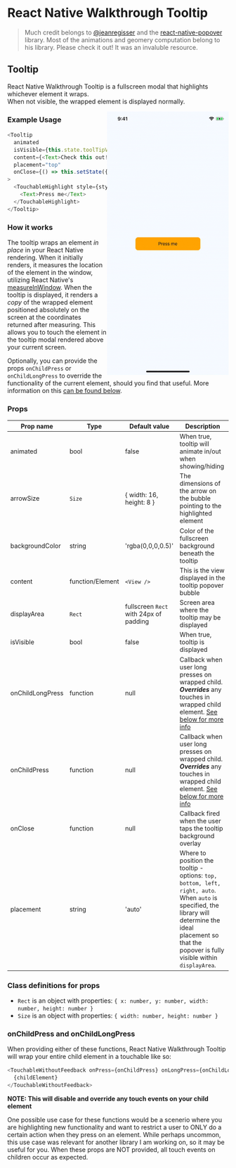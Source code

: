 # React Native Walkthrough Tooltip

> Much credit belongs to [@jeanregisser](https://github.com/jeanregisser) and the [react-native-popover](https://github.com/jeanregisser/react-native-popover) library. Most of the animations and geomery computation belong to his library. Please check it out! It was an invaluble resource.

## Tooltip

React Native Walkthrough Tooltip is a fullscreen modal that highlights whichever element it wraps.\
When not visible, the wrapped element is displayed normally.

<img align="right" height ="600" src="screenshot.gif" />

### Example Usage

```js
<Tooltip
  animated
  isVisible={this.state.toolTipVisible}
  content={<Text>Check this out!</Text>}
  placement="top"
  onClose={() => this.setState({ toolTipVisible: false })}
>
  <TouchableHighlight style={styles.touchable}>
    <Text>Press me</Text>
  </TouchableHighlight>
</Tooltip>
```

### How it works
The tooltip wraps an element _in place_ in your React Native rendering. When it initially renders, it measures the location of the element in the window, utilizing React Native's 
[measureInWindow](https://facebook.github.io/react-native/docs/direct-manipulation.html#measureinwindowcallback). When the tooltip is displayed, it renders a _copy_ of the wrapped element positioned absolutely on the screen at the coordinates returned after measuring. This allows you to touch the element in the tooltip modal rendered above your current screen.

Optionally, you can provide the props `onChildPress` or `onChildLongPress` to override the functionality of the current element, should you find that useful. More information on this [can be found below](onPress).

### Props


Prop name        | Type             | Default value                          | Description
---------------- | ---------------- | -------------------------------------- | -----------
animated         | bool             | false                                  | When true, tooltip will animate in/out when showing/hiding
arrowSize        | `Size`           | { width: 16, height: 8 }               | The dimensions of the arrow on the bubble pointing to the highlighted element
backgroundColor  | string           | 'rgba(0,0,0,0.5)'                      | Color of the fullscreen background beneath the tooltip
content          | function/Element |  `<View />`                            | This is the view displayed in the tooltip popover bubble
displayArea      | `Rect`           | fullscreen `Rect` with 24px of padding | Screen area where the tooltip may be displayed
isVisible        | bool             | false                                  | When true, tooltip is displayed
onChildLongPress | function         | null                                   | Callback when user long presses on wrapped child. **_Overrides_** any touches in wrapped child element. [See below for more info](onPress)
onChildPress     | function         | null                                   | Callback when user long presses on wrapped child. **_Overrides_** any touches in wrapped child element. [See below for more info](onPress)
onClose          | function         | null                                   | Callback fired when the user taps the tooltip background overlay
placement        | string           | 'auto'                                 | Where to position the tooltip - options: `top, bottom, left, right, auto`. When `auto` is specified, the library will determine the ideal placement so that the popover is fully visible within `displayArea`.

### Class definitions for props

- `Rect` is an object with properties: `{ x: number, y: number, width: number, height: number }`
- `Size` is an object with properties: `{ width: number, height: number }`


<a name="onPress"></a>
### onChildPress and onChildLongPress
When providing either of these functions, React Native Walkthrough Tooltip will wrap your entire child element in a touchable like so:
```js
<TouchableWithoutFeedback onPress={onChildPress} onLongPress={onChildLongPress}>
  {childElement}
</TouchableWithoutFeedback>
```

**NOTE: This will disable and override any touch events on your child element** 

One possible use case for these functions would be a scenerio where you are highlighting new functionality and want to restrict a user to ONLY do a certain action when they press on an element. While perhaps uncommon, this use case was relevant for another library I am working on, so it may be useful for you. When these props are NOT provided, all touch events on children occur as expected.

